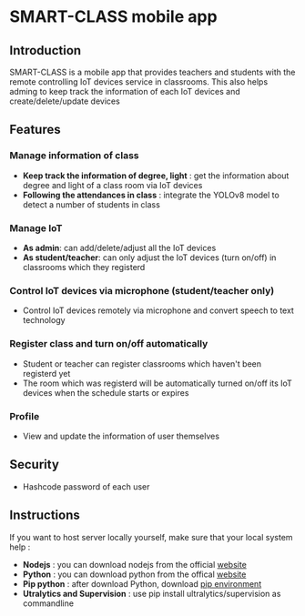 # SMART-CLASS mobile app

## Introduction

SMART-CLASS is a mobile app that provides teachers and students with the remote controlling IoT devices service in classrooms. This also helps adming to keep track the information of each IoT devices and create/delete/update devices

## Features

### Manage information of class

- **Keep track the information of degree, light** : get the information about degree and light of a class room via IoT devices
- **Following the attendances in class** : integrate the YOLOv8 model to detect a number of students in class

### Manage IoT

- **As admin**: can add/delete/adjust all the IoT devices
- **As student/teacher**: can only adjust the IoT devices (turn on/off) in classrooms which they registerd

### Control IoT devices via microphone (student/teacher only)

- Control IoT devices remotely via microphone and convert speech to text technology

### Register class and turn on/off automatically 

- Student or teacher can register classrooms which haven't been registerd yet
- The room which was registerd will be automatically turned on/off its IoT devices when the schedule starts or expires

### Profile

- View and update the information of user themselves 

## Security

- Hashcode password of each user

## Instructions
If you want to host server locally yourself, make sure that your local system help :
- **Nodejs** : you can download nodejs from the official [website](https://nodejs.org/en)
- **Python** : you can download python from the offical [website](https://www.python.org/)
- **Pip python** : after download Python, download [pip environment](https://docs.python.org/3/installing/index.html)
- **Utralytics and Supervision** : use pip install ultralytics/supervision as commandline

